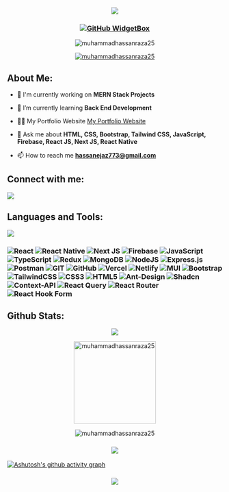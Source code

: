 <h3 align="center">

![](https://capsule-render.vercel.app/api?type=waving&color=gradient&height=100&section=header)

</h3>

 <!-- <h1 align="center">Hi 👋, I'm Muhammad Hassan Raza</h1> -->
<!-- <h3 align="center">I'm a Full Stack Developer building cutting-edge websites that enhance user experiences. I blend technology and creativity to deliver innovative solutions.</h3> -->

<!-- <div align='center'><img align="center" src="https://readme-typing-svg.herokuapp.com?font=Fira+Code&weight=600&size=24&duration=3500&pause=500&color=151CF7&center=true&vCenter=true&width=435&lines=Full+Stack+Developer+👨🏻‍💻;MERN+Stack+Developer+👨🏻‍💻;Problem+Solver+💡" alt="Typing SVG" /></div> -->

<!-- <h3 align="left">
 
Hey, I'm Muhammad Hassan Raza, an experienced Web and Mobile Developer with over 1+ years of hands-on expertise. Proficient in JavaScript, TypeScript, Firebase, React.js, Next.js, MongoDB, and React Native, I specialize in building dynamic and scalable web and mobile applications. I'm passionate about delivering high-quality solutions that provide seamless user experiences.

Let's connect and explore how my skills can bring your ideas to life!

</h3> -->


<h3 align="center">
 
[![GitHub WidgetBox](https://github-widgetbox.vercel.app/api/profile?username=muhammadhassanraza25&data=repositories,stars,commits&theme=light&hide_border=true)](https://github.com/Jurredr/github-widgetbox)

</h3>


<p align="center"> <img src="https://komarev.com/ghpvc/?username=muhammadhassanraza25&label=Profile%20views&color=0e75b6&style=flat" alt="muhammadhassanraza25" /> </p>

<p align="center"> <a href="https://github.com/ryo-ma/github-profile-trophy"><img src="https://github-profile-trophy.vercel.app/?username=muhammadhassanraza25" alt="muhammadhassanraza25" /></a> </p>

<!-- <img align="right" width="400" src="https://unblast.com/wp-content/uploads/2022/08/Programmer-Illustration.jpg"> -->

<h2 align="left">About Me:</h2>

- 🔭 I'm currently working on **MERN Stack Projects**

- 🌱 I’m currently learning **Back End Development**
 
- 👨‍💻 My Portfolio Website [My Portfolio Website](https://muhammadhassanraza25.github.io/My-Portfolio-Website/)

- 💬 Ask me about **HTML, CSS, Bootstrap, Tailwind CSS, JavaScript, Firebase, React JS, Next JS, React Native**

- 📫 How to reach me **hassanejaz773@gmail.com**


<h2 align="left">Connect with me:</h2>

<p align="left">
<a href="https://www.linkedin.com/in/muhammad-hassan-raza-aab5402b7/" target="blank"><img src="https://skillicons.dev/icons?i=linkedin" /></a>
</p>

<h2 align="left">Languages and Tools:</h2>

<p align='left'>
  <img src="https://skillicons.dev/icons?i=react,next,firebase,js,ts,mongodb,nodejs,expressjs,redux,postman,git,github,vercel,netlify,mui,bootstrap,tailwind,css,html"/>
</p>


<h3>
 
 ![React](https://img.shields.io/badge/react-%2320232a.svg?style=for-the-badge&logo=react&logoColor=%2361DAFB) ![React Native](https://img.shields.io/badge/react_native-%2320232a.svg?style=for-the-badge&logo=react&logoColor=%2361DAFB) ![Next JS](https://img.shields.io/badge/Next-black?style=for-the-badge&logo=next.js&logoColor=white) ![Firebase](https://img.shields.io/badge/firebase-%23039BE5.svg?style=for-the-badge&logo=firebase) ![JavaScript](https://img.shields.io/badge/javascript-%23323330.svg?style=for-the-badge&logo=javascript&logoColor=%23F7DF1E) ![TypeScript](https://img.shields.io/badge/typescript-%23007ACC.svg?style=for-the-badge&logo=typescript&logoColor=white) ![Redux](https://img.shields.io/badge/redux-%23593d88.svg?style=for-the-badge&logo=redux&logoColor=white) ![MongoDB](https://img.shields.io/badge/MongoDB-%234ea94b.svg?style=for-the-badge&logo=mongodb&logoColor=white) ![NodeJS](https://img.shields.io/badge/node.js-6DA55F?style=for-the-badge&logo=node.js&logoColor=white) ![Express.js](https://img.shields.io/badge/express.js-%23404d59.svg?style=for-the-badge&logo=express&logoColor=%2361DAFB) ![Postman](https://img.shields.io/badge/Postman-FF6C37?style=for-the-badge&logo=postman&logoColor=white) ![GIT](https://img.shields.io/badge/Git-fc6d26?style=for-the-badge&logo=git&logoColor=white) ![GitHub](https://img.shields.io/badge/GitHub-%23121011.svg?style=for-the-badge&logo=github&logoColor=white) ![Vercel](https://img.shields.io/badge/vercel-%23000000.svg?style=for-the-badge&logo=vercel&logoColor=white) ![Netlify](https://img.shields.io/badge/netlify-%23000000.svg?style=for-the-badge&logo=netlify&logoColor=#00C7B7) ![MUI](https://img.shields.io/badge/MUI-%230081CB.svg?style=for-the-badge&logo=material-ui&logoColor=white) ![Bootstrap](https://img.shields.io/badge/bootstrap-%238511FA.svg?style=for-the-badge&logo=bootstrap&logoColor=white) ![TailwindCSS](https://img.shields.io/badge/tailwindcss-%2338B2AC.svg?style=for-the-badge&logo=tailwind-css&logoColor=white) ![CSS3](https://img.shields.io/badge/css3-%231572B6.svg?style=for-the-badge&logo=css3&logoColor=white) ![HTML5](https://img.shields.io/badge/html5-%23E34F26.svg?style=for-the-badge&logo=html5&logoColor=white) ![Ant-Design](https://img.shields.io/badge/-AntDesign-%230170FE?style=for-the-badge&logo=ant-design&logoColor=white)  ![Shadcn](https://img.shields.io/badge/shadcn/ui-%2320232a.svg?style=for-the-badge) ![Context-API](https://img.shields.io/badge/Context--Api-000000?style=for-the-badge&logo=react) ![React Query](https://img.shields.io/badge/-React%20Query-FF4154?style=for-the-badge&logo=react%20query&logoColor=white) ![React Router](https://img.shields.io/badge/React_Router-CA4245?style=for-the-badge&logo=react-router&logoColor=white) ![React Hook Form](https://img.shields.io/badge/React%20Hook%20Form-%23EC5990.svg?style=for-the-badge&logo=reacthookform&logoColor=white)

</h3>


<h2 align="left">Github Stats:</h2>

<p align="center"><img src="https://github-readme-streak-stats.herokuapp.com/?user=muhammadhassanraza25"/></p>

<p align="center"><img src="https://github-readme-stats.vercel.app/api/top-langs?username=muhammadhassanraza25&show_icons=true&locale=en&layout=compact&theme=bg_color=bg_color=FFFFF&title_color=007cff&icon_color=000" alt="muhammadhassanraza25" height="192px"/>
</p>

<p align="center">
 <img src="https://github-readme-stats.vercel.app/api?username=muhammadhassanraza25&show_icons=true&locale=en&theme=bg_color=bg_color=FFFFF&title_color=007cff&icon_color=000" alt="muhammadhassanraza25" />
 </p> 

<h3 align="center">
 
 ![](http://github-profile-summary-cards.vercel.app/api/cards/profile-details?username=muhammadhassanraza25&theme=github)
 
</h3>

<p>
 
[![Ashutosh's github activity graph](https://github-readme-activity-graph.vercel.app/graph?username=muhammadhassanraza25&bg_color=ffffff&color=000000&line=b3ffb6&point=00c717&hide_border=true)](https://github.com/ashutosh00710/github-readme-activity-graph)
</p>

<!-- <p>

 [![Muhammad Hassan Raza's github activity graph](https://github-readme-activity-graph.vercel.app/graph?username=muhammadhassanraza25&theme=minimal)](https://github.com/ashutosh00710/github-readme-activity-graph)

</p> -->


<h3 align="center">
  
![](https://capsule-render.vercel.app/api?type=waving&color=gradient&height=100&section=footer)

</h3>
